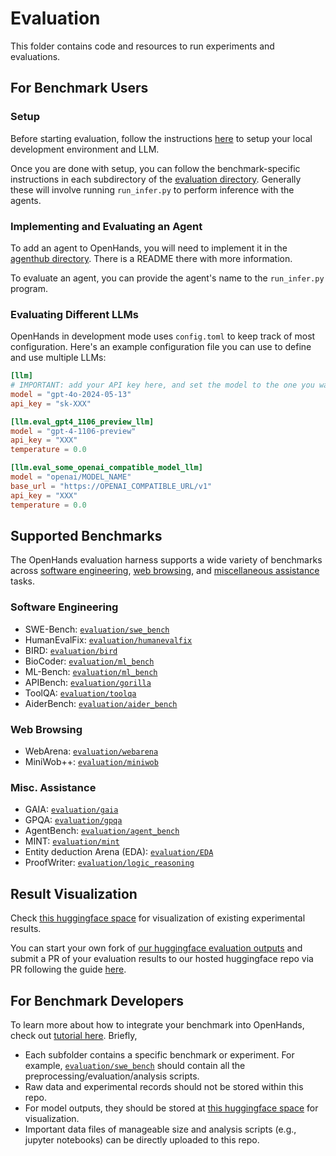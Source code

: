 # Evaluation

This folder contains code and resources to run experiments and evaluations.

## For Benchmark Users

### Setup

Before starting evaluation, follow the instructions [here](https://github.com/All-Hands-AI/OpenHands/blob/main/Development.md) to setup your local development environment and LLM.

Once you are done with setup, you can follow the benchmark-specific instructions in each subdirectory of the [evaluation directory](#supported-benchmarks).
Generally these will involve running `run_infer.py` to perform inference with the agents.

### Implementing and Evaluating an Agent

To add an agent to OpenHands, you will need to implement it in the [agenthub directory](https://github.com/All-Hands-AI/OpenHands/tree/main/openhands/agenthub). There is a README there with more information.

To evaluate an agent, you can provide the agent's name to the `run_infer.py` program.

### Evaluating Different LLMs

OpenHands in development mode uses `config.toml` to keep track of most configuration.
Here's an example configuration file you can use to define and use multiple LLMs:

```toml
[llm]
# IMPORTANT: add your API key here, and set the model to the one you want to evaluate
model = "gpt-4o-2024-05-13"
api_key = "sk-XXX"

[llm.eval_gpt4_1106_preview_llm]
model = "gpt-4-1106-preview"
api_key = "XXX"
temperature = 0.0

[llm.eval_some_openai_compatible_model_llm]
model = "openai/MODEL_NAME"
base_url = "https://OPENAI_COMPATIBLE_URL/v1"
api_key = "XXX"
temperature = 0.0
```

## Supported Benchmarks

The OpenHands evaluation harness supports a wide variety of benchmarks across [software engineering](#software-engineering), [web browsing](#web-browsing), and [miscellaneous assistance](#misc-assistance) tasks.

### Software Engineering

- SWE-Bench: [`evaluation/swe_bench`](./swe_bench)
- HumanEvalFix: [`evaluation/humanevalfix`](./humanevalfix)
- BIRD: [`evaluation/bird`](./bird)
- BioCoder: [`evaluation/ml_bench`](./ml_bench)
- ML-Bench: [`evaluation/ml_bench`](./ml_bench)
- APIBench: [`evaluation/gorilla`](./gorilla/)
- ToolQA: [`evaluation/toolqa`](./toolqa/)
- AiderBench: [`evaluation/aider_bench`](./aider_bench/)

### Web Browsing

- WebArena: [`evaluation/webarena`](./webarena/)
- MiniWob++: [`evaluation/miniwob`](./miniwob/)

### Misc. Assistance

- GAIA: [`evaluation/gaia`](./gaia)
- GPQA: [`evaluation/gpqa`](./gpqa)
- AgentBench: [`evaluation/agent_bench`](./agent_bench)
- MINT: [`evaluation/mint`](./mint)
- Entity deduction Arena (EDA): [`evaluation/EDA`](./EDA)
- ProofWriter: [`evaluation/logic_reasoning`](./logic_reasoning)

## Result Visualization

Check [this huggingface space](https://huggingface.co/spaces/OpenHands/evaluation) for visualization of existing experimental results.

You can start your own fork of [our huggingface evaluation outputs](https://huggingface.co/spaces/OpenHands/evaluation) and submit a PR of your evaluation results to our hosted huggingface repo via PR following the guide [here](https://huggingface.co/docs/hub/en/repositories-pull-requests-discussions#pull-requests-and-discussions).

## For Benchmark Developers

To learn more about how to integrate your benchmark into OpenHands, check out [tutorial here](https://docs.all-hands.dev/modules/usage/how-to/evaluation-harness). Briefly,

- Each subfolder contains a specific benchmark or experiment. For example, [`evaluation/swe_bench`](./swe_bench) should contain
all the preprocessing/evaluation/analysis scripts.
- Raw data and experimental records should not be stored within this repo.
- For model outputs, they should be stored at [this huggingface space](https://huggingface.co/spaces/OpenHands/evaluation) for visualization.
- Important data files of manageable size and analysis scripts (e.g., jupyter notebooks) can be directly uploaded to this repo.
